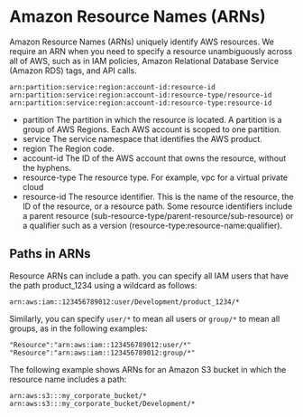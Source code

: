 # Amazon Resource Names (ARNs)

Amazon Resource Names (ARNs) uniquely identify AWS resources. We require an ARN when you need to specify a resource unambiguously across all of AWS, such as in IAM policies, Amazon Relational Database Service (Amazon RDS) tags, and API calls.

```
arn:partition:service:region:account-id:resource-id
arn:partition:service:region:account-id:resource-type/resource-id
arn:partition:service:region:account-id:resource-type:resource-id
```

- partition
  The partition in which the resource is located. A partition is a group of AWS Regions. Each AWS account is scoped to one partition.
- service
  The service namespace that identifies the AWS product.
- region
  The Region code.
- account-id
  The ID of the AWS account that owns the resource, without the hyphens.
- resource-type
  The resource type. For example, vpc for a virtual private cloud
- resource-id
  The resource identifier. This is the name of the resource, the ID of the resource, or a resource path. Some resource identifiers include a parent resource (sub-resource-type/parent-resource/sub-resource) or a qualifier such as a version (resource-type:resource-name:qualifier).

## Paths in ARNs

Resource ARNs can include a path.
you can specify all IAM users that have the path product_1234 using a wildcard as follows:

```
arn:aws:iam::123456789012:user/Development/product_1234/*
```

Similarly, you can specify `user/*` to mean all users or `group/*` to mean all groups, as in the following examples:

```
"Resource":"arn:aws:iam::123456789012:user/*"
"Resource":"arn:aws:iam::123456789012:group/*"
```

The following example shows ARNs for an Amazon S3 bucket in which the resource name includes a path:

```
arn:aws:s3:::my_corporate_bucket/*
arn:aws:s3:::my_corporate_bucket/Development/*
```
